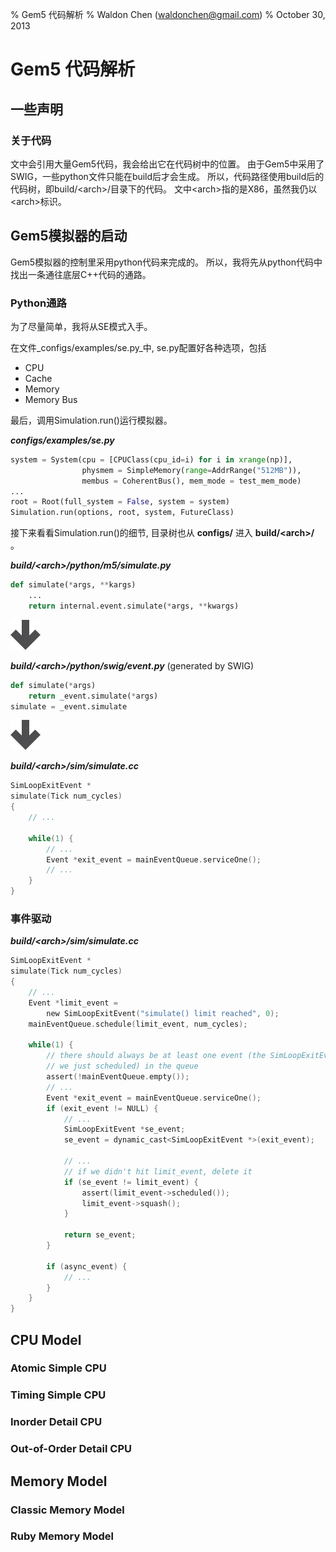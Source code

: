 % Gem5 代码解析
% Waldon Chen (waldonchen@gmail.com)
% October 30, 2013

Gem5 代码解析
===============

一些声明
----------

### 关于代码

文中会引用大量Gem5代码，我会给出它在代码树中的位置。
由于Gem5中采用了SWIG，一些python文件只能在build后才会生成。
所以，代码路径使用build后的代码树，即build/&lt;arch&gt;/目录下的代码。
文中&lt;arch&gt;指的是X86，虽然我仍以&lt;arch&gt;标识。


Gem5模拟器的启动
-----------------------

Gem5模拟器的控制里采用python代码来完成的。
所以，我将先从python代码中找出一条通往底层C++代码的通路。

### Python通路

为了尽量简单，我将从SE模式入手。

在文件_configs/examples/se.py_中, se.py配置好各种选项，包括

* CPU
* Cache
* Memory
* Memory Bus

最后，调用Simulation.run()运行模拟器。

___configs/examples/se.py___
```python
system = System(cpu = [CPUClass(cpu_id=i) for i in xrange(np)],
                physmem = SimpleMemory(range=AddrRange("512MB")),
                membus = CoherentBus(), mem_mode = test_mem_mode)
...
root = Root(full_system = False, system = system)
Simulation.run(options, root, system, FutureClass)
```

接下来看看Simulation.run()的细节, 目录树也从 __configs/__ 进入 __build/&lt;arch&gt;/__ 。

___build/&lt;arch&gt;/python/m5/simulate.py___
```python
def simulate(*args, **kargs)
	...
	return internal.event.simulate(*args, **kwargs)
```
![](./images/arrow_down_48.png 'next_code')

___build/&lt;arch&gt;/python/swig/event.py___ (generated by SWIG)
```python
def simulate(*args)
	return _event.simulate(*args)
simulate = _event.simulate
```
![](./images/arrow_down_48.png 'next_code')

___build/&lt;arch&gt;/sim/simulate.cc___
```c
SimLoopExitEvent *
simulate(Tick num_cycles)
{
	// ...

	while(1) {
		// ...
		Event *exit_event = mainEventQueue.serviceOne();
		// ...
	}
}
```

### 事件驱动

___build/&lt;arch&gt;/sim/simulate.cc___
```c
SimLoopExitEvent *
simulate(Tick num_cycles)
{
	// ...
	Event *limit_event =
		new SimLoopExitEvent("simulate() limit reached", 0);
	mainEventQueue.schedule(limit_event, num_cycles);

	while(1) {
		// there should always be at least one event (the SimLoopExitEvent
		// we just scheduled) in the queue
		assert(!mainEventQueue.empty());
		// ...
		Event *exit_event = mainEventQueue.serviceOne();
		if (exit_event != NULL) {
			// ...
			SimLoopExitEvent *se_event;
			se_event = dynamic_cast<SimLoopExitEvent *>(exit_event);

			// ...
			// if we didn't hit limit_event, delete it
			if (se_event != limit_event) {
				assert(limit_event->scheduled());
				limit_event->squash();
			}

			return se_event;
		}

		if (async_event) {
			// ...
		}
	}
}
```

CPU Model
-----------

### Atomic Simple CPU


### Timing Simple CPU


### Inorder Detail CPU


### Out-of-Order Detail CPU


Memory Model
---------------

### Classic Memory Model


### Ruby Memory Model

